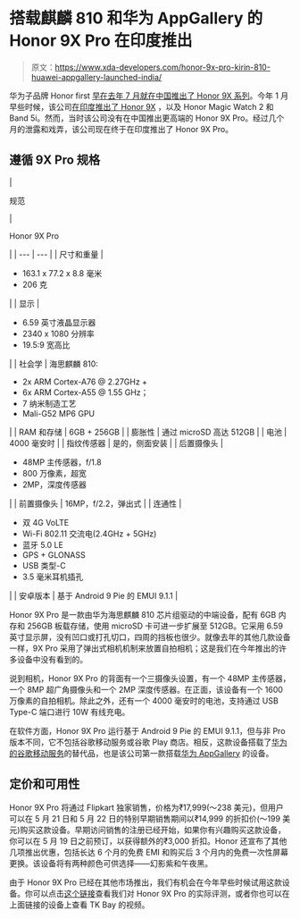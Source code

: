 # 搭载麒麟 810 和华为 AppGallery 的 Honor 9X Pro 在印度推出

> 原文：<https://www.xda-developers.com/honor-9x-pro-kirin-810-huawei-appgallery-launched-india/>

华为子品牌 Honor first [早在去年 7 月就在中国推出了 Honor 9X 系列](https://www.xda-developers.com/honor-9x-pro-announced-kirin-810/)。今年 1 月早些时候，该公司[在印度推出了 Honor 9X](https://www.xda-developers.com/honor-9x-global-honor-magic-watch-2-band-5i-india/) ，以及 Honor Magic Watch 2 和 Band 5i。然而，当时该公司没有在中国推出更高端的 Honor 9X Pro。经过几个月的泄露和戏弄，该公司现在终于在印度推出了 Honor 9X Pro。

## 遵循 9X Pro 规格

| 

规范

 | 

Honor 9X Pro

 |
| --- | --- |
| 尺寸和重量 | 

*   163.1 x 77.2 x 8.8 毫米
*   206 克

 |
| 显示 | 

*   6.59 英寸液晶显示器
*   2340 x 1080 分辨率
*   19.5:9 宽高比

 |
| 社会学 | 海思麒麟 810:

*   2x ARM Cortex-A76 @ 2.27GHz +
*   6x ARM Cortex-A55 @ 1.55 GHz；
*   7 纳米制造工艺
*   Mali-G52 MP6 GPU

 |
| RAM 和存储 | 6GB + 256GB |
| 膨胀性 | 通过 microSD 高达 512GB |
| 电池 | 4000 毫安时 |
| 指纹传感器 | 是的，侧面安装 |
| 后置摄像头 | 

*   48MP 主传感器，f/1.8
*   800 万像素，超宽
*   2MP，深度传感器

 |
| 前置摄像头 | 16MP，f/2.2，弹出式 |
| 连通性 | 

*   双 4G VoLTE
*   Wi-Fi 802.11 交流电(2.4GHz + 5GHz)
*   蓝牙 5.0 LE
*   GPS + GLONASS
*   USB 类型-C
*   3.5 毫米耳机插孔

 |
| 安卓版本 | 基于 Android 9 Pie 的 EMUI 9.1.1 |

Honor 9X Pro 是一款由华为海思麒麟 810 芯片组驱动的中端设备，配有 6GB 内存和 256GB 板载存储，使用 microSD 卡可进一步扩展至 512GB。它采用 6.59 英寸显示屏，没有凹口或打孔切口，四周的挡板也很少。就像去年的其他几款设备一样，9X Pro 采用了弹出式相机机制来放置自拍相机；这是我们在今年推出的许多设备中没有看到的。

说到相机，Honor 9X Pro 的背面有一个三摄像头设置，有一个 48MP 主传感器，一个 8MP 超广角摄像头和一个 2MP 深度传感器。在正面，该设备有一个 1600 万像素的自拍相机。除此之外，还有一个 4000 毫安时的电池，支持通过 USB Type-C 端口进行 10W 有线充电。

在软件方面，Honor 9X Pro 运行基于 Android 9 Pie 的 EMUI 9.1.1，但与非 Pro 版本不同，它不包括谷歌移动服务或谷歌 Play 商店。相反，这款设备搭载了[华为的谷歌移动服务](https://www.xda-developers.com/huawei-hms-core-android-alternative-google-play-services-gms/)的替代品，也是该公司第一款搭载[华为 AppGallery](https://www.xda-developers.com/appgallery-huawei-alternative-google-play-store-android/) 的设备。

## 定价和可用性

Honor 9X Pro 将通过 Flipkart 独家销售，价格为₹17,999(～238 美元)，但用户可以在 5 月 21 日和 5 月 22 日的特别早期销售期间以₹14,999 的折扣价(～199 美元)购买这款设备。早期访问销售的注册已经开始，如果你有兴趣购买这款设备，你可以在 5 月 19 日之前预订，以获得额外的₹3,000 折扣。Honor 还宣布了其他几项推出优惠，包括长达 6 个月的免费 EMI 和购买后 3 个月内的免费一次性屏幕更换。该设备将有两种颜色可供选择——幻影紫和午夜黑。

由于 Honor 9X Pro 已经在其他市场推出，我们有机会在今年早些时候试用这款设备。你可以点击[这个链接](https://www.xda-developers.com/honor-9x-pro-honor-view-30-pro-hands-on/)查看我们对 Honor 9X Pro 的实际评测，或者你也可以在上面链接的设备上查看 TK Bay 的视频。
